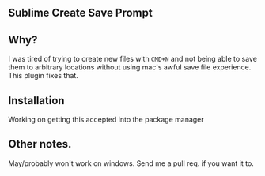 ## Sublime Create Save Prompt

## Why?

I was tired of trying to create new files with `CMD+N` and not being able to save them to arbitrary locations without using mac's awful save file experience. This plugin fixes that.

## Installation

Working on getting this accepted into the package manager

## Other notes.

May/probably won't work on windows. Send me a pull req. if you want it to.

